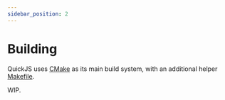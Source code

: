 ```yaml
---
sidebar_position: 2
---
```


# Building

QuickJS uses [CMake] as its main build system, with an additional helper [Makefile].

WIP.

[CMake]: https://cmake.org
[Makefile]: https://www.gnu.org/software/make/
